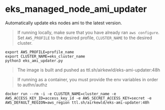 # eks_managed_node_ami_updater
Automatically update eks nodes ami to the latest version.

>If running locally, make sure that you have already ran `aws configure`.
>Set `AWS_PROFILE` to the desired profile, `CLUSTER_NAME` to the desired cluster.
```
export AWS_PROFILE=profile_name
export CLUSTER_NAME=eks_cluster_name
python3 eks_ami_updater.py
```

>The image is built and pushed as ttl.sh/airkewld/eks-ami-updater:48h

>If running as a container, you must provide the env variables in order to authn/authz
```
docker run --rm -i -e CLUSTER_NAME=cluster_name -e AWS_ACCESS_KEY_ID=access_key_id -e AWS_SECRET_ACCESS_KEY=secret -e AWS_DEFAULT_REGION=aws_region ttl.sh/airkewld/eks-ami-updater:48h
```

